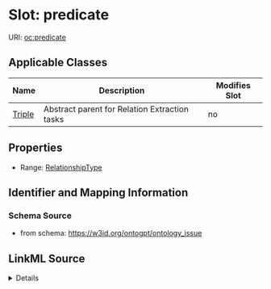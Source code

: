 

# Slot: predicate

URI: [oc:predicate](http://w3id.org/ontogpt/ontology-class-templatepredicate)



<!-- no inheritance hierarchy -->





## Applicable Classes

| Name | Description | Modifies Slot |
| --- | --- | --- |
| [Triple](Triple.md) | Abstract parent for Relation Extraction tasks |  no  |







## Properties

* Range: [RelationshipType](RelationshipType.md)





## Identifier and Mapping Information







### Schema Source


* from schema: https://w3id.org/ontogpt/ontology_issue




## LinkML Source

<details>
```yaml
name: predicate
from_schema: https://w3id.org/ontogpt/ontology_issue
rank: 1000
alias: predicate
owner: Triple
domain_of:
- Triple
range: RelationshipType

```
</details>